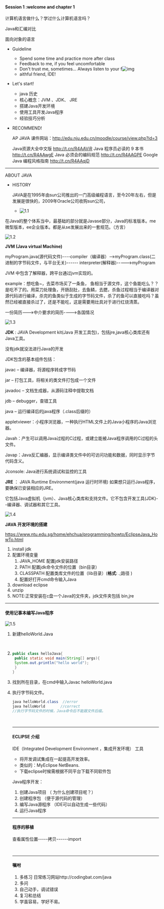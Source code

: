 #### Session 1 :welcome and chapter 1

计算机语言做什么？学过什么计算机语言吗？

Java和汇编对比

面向对象的语言

* Guideline

  *  Spend some time and practice more after class
  *  Feedback to me, if you feel uncomfortable
  *  Don't trust me, sometimes…  Always listen to your f![img](file:///B:/pangpang/AP/2017%E6%9A%91%E5%81%87Java%E8%AF%BE%E5%A4%96%E8%BE%85%E5%AF%BC/image/1.2.PNG?lastModify=1501826891)
  *  aithful friend, IDE!

* Let's start!

  * java 历史
  * 核心概念：JVM 、JDK、 JRE
  * 搭建Java开发环境
  * 使用工具开发Java程序
  * 经验技巧分析

* RECOMMEND!

  AP JAVA 课件网站：http://edu.nju.edu.cn/moodle/course/view.php?id=3

  Java资源大全中文版 http://t.cn/R4AAViR
  Java 程序员必读的 9 本书 http://t.cn/R4AAwgE
  Java 必须会的编码规范 http://t.cn/R4AAGPE
  Google Java 编程风格指南 http://t.cn/R4AAqjD

---

ABOUT JAVA

* HISTORY

  JAVA是在1995年由sun公司推出的一门高级编程语言，至今20年左右，但是发展是很快的，2009年Oracle公司收购sun公司，

  * ![1.1](B:\pangpang\AP\2017暑假Java课外辅导\image\1.1.PNG)

在Java的整个体系当中，最基础的部分就是Javase部分，Java的标准版本。me微型版本，ee企业版本。都是从se发展出来的一套规范。（方言）

![1.2](B:\pangpang\AP\2017暑假Java课外辅导\image\1.2.PNG)

 	

**JVM (Java virtual Machine)**

myProgram.java(源代码文件)----compiler（编译器）-->myProgram.class(二进制的字节码文件，与平台无关)------ interpreter(解释器)----->myProgram

JVM 中包含了解释器，跨平台通过jvm实现的。

example：想吃鱼~，去菜市场买了一条鱼， 鱼相当于源文件，这个鱼能吃么？？是吃不了的。用菜刀处理鱼，开肠刮肚，去鱼鳞，去腮，杀鱼过程相当于编译器对源代码进行编译，杀完的鱼类似于生成的字节码文件，杀了的鱼可以直接吃吗？虽然已经被直接杀过了，还是不能吃，这是需要用灶具对于进行红烧清蒸。

一份简历--->中介要求的简历---->各国情况

![1.3](B:\pangpang\AP\2017暑假Java课外辅导\image\1.3.PNG)

**JDK**  :  JAVA Development kit(Java 开发工具包)，包括jre,java核心类库还有Java工具。

没有jdk就没法进行Java的开发

JDK包含的基本组件包括：

javac – 编译器，将源程序转成字节码

jar – 打包工具，将相关的类文件打包成一个文件

javadoc – 文档生成器，从源码注释中提取文档

jdb – debugger，查错工具

java – 运行编译后的java程序（.class后缀的）

appletviewer：小程序浏览器，一种执行HTML文件上的Java小程序的Java浏览器。

Javah：产生可以调用Java过程的C过程，或建立能被Java程序调用的C过程的头文件。

Javap：Java反汇编器，显示编译类文件中的可访问功能和数据，同时显示字节代码含义。

Jconsole: Java进行系统调试和监控的工具



**JRE** ： JAVA Runtime Environment(java 运行时环境)  如果想只运行Java程序，要确保已安装相应的JRE。

它包括Java虚拟机（jvm）、Java核心类库和支持文件。它不包含开发工具(JDK)--编译器、调试器和其它工具。

![1.4](B:\pangpang\AP\2017暑假Java课外辅导\image\1.4.PNG)

**JAVA 开发环境的搭建**

https://www.ntu.edu.sg/home/ehchua/programming/howto/EclipseJava_HowTo.html

1. install jdk
2. 配置环境变量
   1. JAVA_HOME  配置jdk安装路径
   2. PATH              配置jdk命令文件的位置（bin目录）
   3. CLASSPATH   配置类库文件的位置（lib目录）(**格式**:     .;路径    )
   4. 配置好打开cmd命令输入Java
3. download eclipse
4. unzip
5. NOTE:正常安装在c盘一个Java的文件夹，jdk文件夹包括 bin,jre




---

#### 使用记事本编写Java程序

![1.5](B:\pangpang\AP\2017暑假Java课外辅导\image\1.5.PNG)

1. 新建helloWorld.Java

   ​

2. ```java
   public class helloJava{
   	public static void main(String[] args){
   	System.out.println("hello world");
   	}
   }
   ```

3. 找到所在目录，在cmd中输入Javac helloWorld.java

4. 执行字节码文件。

   ```java
   java helloWorld.class  //error
   java helloWorld       //correct
   //执行字节码文件的时候，Java命令后不能跟文件后缀。
   ```

   ​

   -----

   #### ECLIPSE 介绍

   IDE（Integrated Development Environment ，集成开发环境） 工具

   * 将开发调试集成在一起提高开发效率。
   * 类似的：MyEclipse  NetBeans.
   * 下载eclipse时候需根据不同平台下载不同软件包

   Java程序开发：

   1. 创建Java项目 （ 为什么创建项目呢？）
   2. 创建程序包 （便于源代码的管理）
   3. 编写Java源程序 （IDE可以自动生成一些代码）
   4. 运行Java程序

   ----

   #### 程序的移植

   查看属性位置-----拷贝------import

   ​

   -----

   #### 嘱咐

   1. 多练习 日常练习网站http://codingbat.com/java
   2. 多问
   3. 自己动手，调试错误
   4. 复习和总结
   5. 学虽容易，学好不易。

